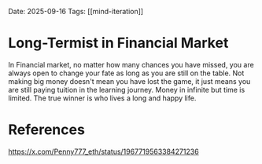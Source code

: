 Date: 2025-09-16
Tags: [[mind-iteration]]

# Long-Termist in Financial Market

In Financial market, no matter how many chances you have missed, you are always open to change your fate as long as you are still on the table.
Not making big money doesn't mean you have lost the game, it just means you are still paying tuition in the learning journey.
Money in infinite but time is limited. The true winner is who lives a long and happy life.
# References
https://x.com/Penny777_eth/status/1967719563384271236